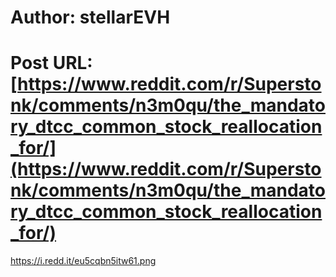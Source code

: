 # Author: stellarEVH
# Post URL: [https://www.reddit.com/r/Superstonk/comments/n3m0qu/the_mandatory_dtcc_common_stock_reallocation_for/](https://www.reddit.com/r/Superstonk/comments/n3m0qu/the_mandatory_dtcc_common_stock_reallocation_for/)


https://i.redd.it/eu5cqbn5itw61.png